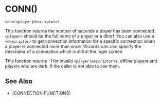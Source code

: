 # CONN()
`conn(<player|descriptor>)`

  This function returns the number of seconds a player has been connected. `<player>` should be the full name of a player or a dbref. You can also use a `<descriptor>` to get connection information for a specific connection when a player is connected more than once. Wizards can also specify the descriptor of a connection which is still at the login screen.

  This function returns -1 for invalid `<player|descriptor>`s, offline players and players who are dark, if the caller is not able to see them.


## See Also
- [CONNECTION FUNCTIONS]

